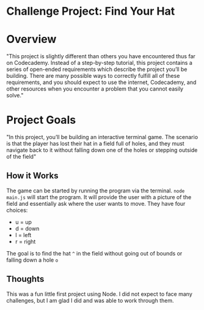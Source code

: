 # Challenge Project: Find Your Hat

# Overview
  "This project is slightly different than others you have encountered thus far on Codecademy. Instead of a step-by-step tutorial, this project contains a series of open-ended requirements which describe the project you’ll be building. There are many possible ways to correctly fulfill all of these requirements, and you should expect to use the internet, Codecademy, and other resources when you encounter a problem that you cannot easily solve."

# Project Goals
  "In this project, you’ll be building an interactive terminal game. The scenario is that the player has lost their hat in a field full of holes, and they must navigate back to it without falling down one of the holes or stepping outside of the field"

## How it Works
  The game can be started by running the program via the terminal. ```node main.js``` will start the program. It will provide the user with a picture of the field and essentially ask where the user wants to move. They have four choices:  
  + u = up
  + d = down
  + l = left
  + r = right  

The goal is to find the hat ```^``` in the field without going out of bounds or falling down a hole ```o```

## Thoughts
  This was a fun little first project using Node. I did not expect to face many challenges, but I am glad I did and was able to work through them.
